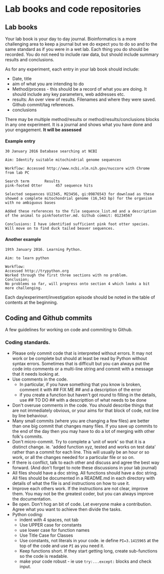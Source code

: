 # Lab books and code repositories

## Lab books
Your lab book is your day to day journal.  Bioinformatics is a more challenging area to keep a journal but we do expect you to do so and to the same standard as if you were in a wet lab.
Each thing you do should be recorded. You do not need to include raw data, but should include summary results and conclusions.

As for any experiment, each entry in your lab book should include:
* Date, title
* aim of what you are intending to do
* Method/process - this should be a record of what you are doing. It should include any key parameters, web addresses etc.
* results: An over view of results. Filenames and where they were saved. Github commit/tag references. 
* conclusions

There may be multiple method/results or method/results/conclusions blocks in any one experiment. It is a journal and shows what you have done and your engagement. **It will be assessed**

#### Example entry
```
30 January 2016 Database searching at NCBI

Aim: Identify suitable mitochindrial genome sequences

Workflow: Accessed http://www.ncbi.nlm.nih.gov/nuccore with Chrome from lab PC

Search term       Results
pink-footed Otter      457 sequence hits

Selected sequences U12345, M23456, gi:09876543 for download as these showed a complete mitochondrial genome (16,543 bp) for the organism with no ambiguous bases   

Added these references to the file sequence_list.md and a description of the animal to pinkfoototter.md. Github commit: 01234567

Conclusions: I have identified sufficient pink foot otter species. Will move on to find duck tailed beaver sequences.

```
#### Another example

```
19th January 2016. Learning Python.

Aim: to learn python

Workflow:
Accessed http://trypython.org
Worked through the first three sections with no problem.
Conclusion;
No problems so far, will progress onto section 4 which looks a bit more challenging.
```

Each day/experiment/investigation episode should be noted in the table of contents at the beginning.

## Coding and Github commits

A few guidelines for working on code and commiting to Github.

### Coding standards.
* Please only commit code that is interpreted without errors. It may not work or be complete but should at least be read by Python without syntax errors. Sometimes that is difficult but you can always put the code into comments or a multi-line string and commit with a message that it needs looking at.
* Use comments in the code. 
  * In particular, if you have something that you know is broken, comment it with ## FIX ME ## and a description of the error 
  * if you create a function but haven't got round to filling in the details, use ## TO DO ## with a descripttion of what needs to be done
* Don't overuse comments in the code. You should describe things that are not immediately obvious, or your aims for that block of code, not line by line behaviour.
* Many small commits (where you are changing a few files) are better than one big commit that changes many files. If you save up commits to the end of the day then you may have to do a lot of merging with other folk's commits.
* Don't micro-commit. Try to complete a 'unit of work' so that it is a distinct change. ie. 'added function xyz, tested and works on test data' rather than a commit for each line. This will usually be an hour or so work, or all the changes needed for a particular file or so on.
* If there is conflict, talk to each other and discuss and agree the best way forward. (And don't forget to note these discussions in your lab journal)
* All files should have a doc string. All functions should have a doc string. All files should be documented in a README.md in each directory with details of what the file is and instructions on how to use it.
* Improve each others work. If the instructions are not clear, improve them. You may not be the greatest coder, but you can always improve the documentation.
* Be open. Don't hog an bit of code. Let everyone make a contribution. Agree what you want to achieve then divide the tasks.
* Python coding:
  * indent with 4 spaces, not tab
  * Use UPPER case for constants
  * use lower case for function names
  * Use Title Case for Classes
  * Use constants, not literals in your code. ie define `PI=3.1415965` at the top of the code and use `PI` as you need it.
  * Keep functions short. If they start getting long, create sub-functions so the code is readable.
  * make your code robust - ie use `try:...except:` blocks and check input.
   